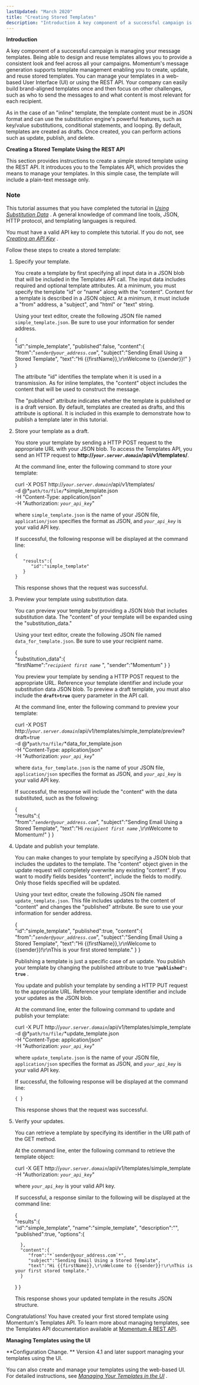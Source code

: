 ```yaml
---
lastUpdated: "March 2020"
title: "Creating Stored Templates"
description: "Introduction A key component of a successful campaign is managing your message templates Being able to design and reuse templates allows you to provide a consistent look and feel across all your campaigns Momentum's message generation supports template management enabling you to create update and reuse stored templates You can..."
---
```


**Introduction**

A key component of a successful campaign is managing your message templates. Being able to design and reuse templates allows you to provide a consistent look and feel across all your campaigns. Momentum's message generation supports template management enabling you to create, update, and reuse stored templates. You can manage your templates in a web-based User Interface (UI) or using the REST API. Your company can easily build brand-aligned templates once and then focus on other challenges, such as who to send the messages to and what content is most relevant for each recipient.

As in the case of an "inline" template, the template content must be in JSON format and can use the substitution engine's powerful features, such as key/value substitutions, conditional statements, and looping. By default, templates are created as drafts. Once created, you can perform actions such as update, publish, and delete.

**Creating a Stored Template Using the REST API** 

This section provides instructions to create a simple stored template using the REST API. It introduces you to the Templates API, which provides the means to manage your templates. In this simple case, the template will include a plain-text message only.

### Note

This tutorial assumes that you have completed the tutorial in [*Using Substitution Data*](/momentum/4/substitution-data) . A general knowledge of command line tools, JSON, HTTP protocol, and templating languages is required.

You must have a valid API key to complete this tutorial. If you do not, see [*Creating an API Key*](/momentum/4/create-apikey) .

Follow these steps to create a stored template:

1.  Specify your template.

    You create a template by first specifying all input data in a JSON blob that will be included in the Templates API call. The input data includes required and optional template attributes. At a minimum, you must specify the template "id" or "name" along with the "content". Content for a template is described in a JSON object. At a minimum, it must include a "from" address, a "subject", and "html" or "text" string.

    Using your text editor, create the following JSON file named `simple_template.json`. Be sure to use your information for sender address.

    {  
       "id":"simple_template",
       "published":false,
       "content":{  
          "from":"*`sender@your_address.com`*",
          "subject":"Sending Email Using a Stored Template",
          "text":"Hi {{firstName}},\r\nWelcome to {{sender}}!"
       }
    }

    The attribute "id" identifies the template when it is used in a transmission. As for inline templates, the "content" object includes the content that will be used to construct the message.

    The "published" attribute indicates whether the template is published or is a draft version. By default, templates are created as drafts, and this attribute is optional. It is included in this example to demonstrate how to publish a template later in this tutorial.

2.  Store your template as a draft.

    You store your template by sending a HTTP POST request to the appropriate URL with your JSON blob. To access the Templates API, you send an HTTP request to **http://*`your.server.domain`*/api/v1/templates/**.

    At the command line, enter the following command to store your template:

    curl -X POST http://*`your.server.domain`*/api/v1/templates/ \
    -d @*`path/to/file/`*simple_template.json \
    -H "Content-Type: application/json" \
    -H "Authorization: *`your_api_key`*"

    where `simple_template.json` is the name of your JSON file, `application/json` specifies the format as JSON, and *`your_api_key`* is your valid API key.

    If successful, the following response will be displayed at the command line:

    ```
    {  
       "results":{  
          "id":"simple_template"
       }
    }
    ```

    This response shows that the request was successful.

3.  Preview your template using substitution data.

    You can preview your template by providing a JSON blob that includes substitution data. The "content" of your template will be expanded using the "substitution_data."

    Using your text editor, create the following JSON file named `data_for_template.json`. Be sure to use your recipient name.

    {  
       "substitution_data":{  
          "firstName":"*`recipient first name`*            ",
          "sender":"Momentum"
       }
    }

    You preview your template by sending a HTTP POST request to the appropriate URL. Reference your template identifier and include your substitution data JSON blob. To preview a draft template, you must also include the **`draft=true`** query parameter in the API call.

    At the command line, enter the following command to preview your template:

    curl -X POST http://*`your.server.domain`*/api/v1/templates/simple_template/preview?draft=true \
    -d @*`path/to/file/`*data_for_template.json \
    -H "Content-Type: application/json" \
    -H "Authorization: *`your_api_key`*"

    where `data_for_template.json` is the name of your JSON file, `application/json` specifies the format as JSON, and *`your_api_key`* is your valid API key.

    If successful, the response will include the "content" with the data substituted, such as the following:

    {  
       "results":{  
          "from":"*`sender@your_address.com`*",
          "subject":"Sending Email Using a Stored Template",
          "text":"Hi *`recipient first name`*            ,\r\nWelcome to Momentum!"
       }
    }
4.  Update and publish your template.

    You can make changes to your template by specifying a JSON blob that includes the updates to the template. The "content" object given in the update request will completely overwrite any existing "content". If you want to modify fields besides "content", include the fields to modify. Only those fields specified will be updated.

    Using your text editor, create the following JSON file named `update_template.json`. This file includes updates to the content of "content" and changes the "published" attribute. Be sure to use your information for sender address.

    {  
       "id":"simple_template",
       "published":true,
       "content":{  
          "from":"*`sender@your_address.com`*",
          "subject":"Sending Email Using a Stored Template",
          "text":"Hi {{firstName}},\r\nWelcome to {{sender}}!\r\nThis is your first stored template."
       }
    }

    Publishing a template is just a specific case of an update. You publish your template by changing the published attribute to true **`"published": true`**      .

    You update and publish your template by sending a HTTP PUT request to the appropriate URL. Reference your template identifier and include your updates as the JSON blob.

    At the command line, enter the following command to update and publish your template:

    curl -X PUT http://*`your.server.domain`*/api/v1/templates/simple_template \
    -d @*`path/to/file/`*update_template.json \
    -H "Content-Type: application/json" \
    -H "Authorization: *`your_api_key`*"

    where `update_template.json` is the name of your JSON file, `application/json` specifies the format as JSON, and *`your_api_key`* is your valid API key.

    If successful, the following response will be displayed at the command line:

    `{ }`

    This response shows that the request was successful.

5.  Verify your updates.

    You can retrieve a template by specifying its identifier in the URI path of the GET method.

    At the command line, enter the following command to retrieve the template object:

    curl -X GET http://*`your.server.domain`*/api/v1/templates/simple_template \
    -H "Authorization: *`your_api_key`*"

    where *`your_api_key`* is your valid API key.

    If successful, a response similar to the following will be displayed at the command line:

    {  
       "results":{  
          "id":"simple_template",
          "name":"simple_template",
          "description":"",
          "published":true,
          "options":{  

          },
          "content":{  
             "from":"*`sender@your_address.com`*",
             "subject":"Sending Email Using a Stored Template",
             "text":"Hi {{firstName}},\r\nWelcome to {{sender}}!\r\nThis is your first stored template."
          }
       }
    }

    This response shows your updated template in the results JSON structure.

Congratulations! You have created your first stored template using Momentum's Templates API. To learn more about managing templates, see the Templates API documentation available at [Momentum 4 REST API](https://support.messagesystems.com/docs/web-rest/v1_index.html).

**Managing Templates using the UI** 

**Configuration Change. ** Version 4.1 and later support managing your templates using the UI.

You can also create and manage your templates using the web-based UI. For detailed instructions, see [*Managing Your Templates in the UI*](/momentum/4/web-ui-templates) .